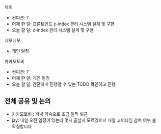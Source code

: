 
제이
- 컨디션: 7
- 어제 한 일: 프론트엔드 z-index 관리 시스템 설계 및 구현
- 오늘 할 일: z-index 관리 시스템 설계 및 구현

네모네모
- 개인 일정

카카모토비
- 컨디션: 7
- 어제 한 일: 개인 일정
- 오늘 할 일: 간단하게 진행할 수 있는 TODO 확인하고 진행

## 전체 공유 및 논의
- 카카모토비 : 저녁 약속으로 조금 일찍 퇴근
- jay: 내일 오전 일정이 있는데 몇시 끝날지 모르겠어서 내일 코어타임 참여 여부 불확실합니다

